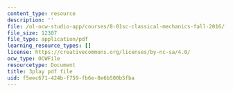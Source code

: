 ```yaml
---
content_type: resource
description: ''
file: /ol-ocw-studio-app/courses/8-01sc-classical-mechanics-fall-2016/f5eec671424bf759fb6e8e6b500b5fba_dvWKCH0ocu8.pdf
file_size: 12307
file_type: application/pdf
learning_resource_types: []
license: https://creativecommons.org/licenses/by-nc-sa/4.0/
ocw_type: OCWFile
resourcetype: Document
title: 3play pdf file
uid: f5eec671-424b-f759-fb6e-8e6b500b5fba
---
```

